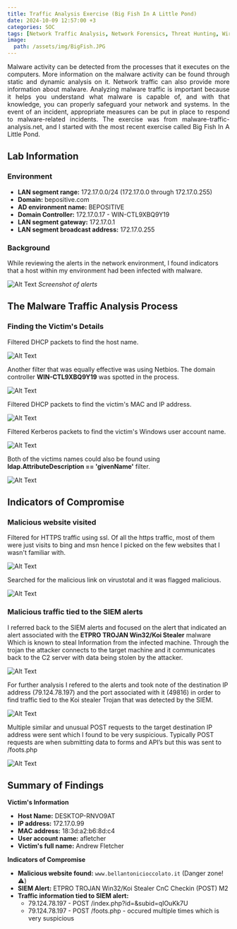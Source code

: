 ```yaml
---
title: Traffic Analysis Exercise (Big Fish In A Little Pond)
date: 2024-10-09 12:57:00 +3
categories: SOC
tags: [Network Traffic Analysis, Network Forensics, Threat Hunting, Wireshark, VirusTotal]
image: 
  path: /assets/img/BigFish.JPG
---
```

<p style="text-align: justify;">
Malware activity can be detected from the processes that it executes on the computers. More information on the malware activity can be found through static and dynamic analysis on it. Network traffic can also provide more information about malware. Analyzing malware traffic is important because it helps you understand what malware is capable of, and with that knowledge, you can properly safeguard your network and systems. In the event of an incident, appropriate measures can be put in place to respond to malware-related incidents.
The exercise was from malware-traffic-analysis.net, and I started with the most recent exercise called Big Fish In A Little Pond. 
</p>


## Lab Information 
### Environment 

* **LAN segment range:** 172.17.0.0/24 (172.17.0.0 through 172.17.0.255)
* **Domain:** bepositive.com
* **AD environment name:** BEPOSITIVE
* **Domain Controller:** 172.17.0.17 - WIN-CTL9XBQ9Y19
* **LAN segment gateway:** 172.17.0.1
* **LAN segment broadcast address:** 172.17.0.255

### Background
While reviewing the alerts in the network environment, I found indicators that a
host within my environment had been infected with malware.


![Alt Text](/assets/img/2024-09-04-traffic-analysis-exercise-alerts.JPG)
_Screenshot of alerts_

## The Malware Traffic Analysis Process
### Finding the Victim's Details 

Filtered DHCP packets to find the host name.

![Alt Text](/assets/img/bf1.JPG)

Another filter that was equally effective was using Netbios. The domain controller **WIN-CTL9XBQ9Y19** was spotted in the process.

![Alt Text](/assets/img/bf2.JPG)

Filtered DHCP packets to find the victim's MAC and IP address.

![Alt Text](/assets/img/bf3.JPG)

Filtered Kerberos packets to find the victim's Windows user account name.

![Alt Text](/assets/img/bf4.JPG)

Both of the victims names could also be found using **ldap.AttributeDescription == 'givenName'** filter.

![Alt Text](/assets/img/bf5.JPG)

## Indicators of Compromise 
### Malicious website visited 
Filtered for HTTPS traffic using ssl. Of all the https traffic, most of them were just visits to bing and msn hence I picked on the few websites that I wasn't familiar with. 

![Alt Text](/assets/img/bf6.JPG)

Searched for the malicious link on virustotal and it was flagged malicious. 

![Alt Text](/assets/img/bf7.JPG)

### Malicious traffic tied to the SIEM alerts

I referred back to the SIEM alerts and focused on the alert that indicated an alert associated with the **ETPRO TROJAN Win32/Koi Stealer** malware Which is known to steal Information
from the infected machine. Through the trojan the attacker connects to the target machine and it communicates back to the C2 server with data being stolen by the attacker.

![Alt Text](/assets/img/bf8.JPG)

For further analysis I refered to the alerts and took note of the destination IP address (79.124.78.197) and the port associated with it (49816) in order to find traffic tied to the Koi stealer Trojan that was detected by the SIEM.

![Alt Text](/assets/img/bf9.JPG)

Multiple similar and unusual POST requests to the target destination IP address were sent which I found to be very suspicious. Typically POST requests are when submitting data to forms and API’s but this was sent to /foots.php

![Alt Text](/assets/img/bf10.JPG)

## Summary of Findings 
**Victim's Information**
* **Host Name:** DESKTOP-RNVO9AT
* **IP address:** 172.17.0.99
* **MAC address:** 18:3d:a2:b6:8d:c4
* **User account name:** afletcher 
* **Victim's full name:** Andrew Fletcher 

**Indicators of Compromise**
* **Malicious website found:** `www.bellantonicioccolato.it` (Danger zone! ⚠️)
* **SIEM Alert:** ETPRO TROJAN Win32/Koi Stealer CnC Checkin (POST) M2
* **Traffic information tied to SIEM alert:** 
  * 79.124.78.197 - POST /index.php?id=&subid=qIOuKk7U 
  * 79.124.78.197 - POST /foots.php - occured multiple times which is very suspicious













